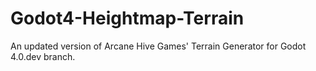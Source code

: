 # Godot4-Heightmap-Terrain
An updated version of Arcane Hive Games' Terrain Generator for Godot 4.0.dev branch.
